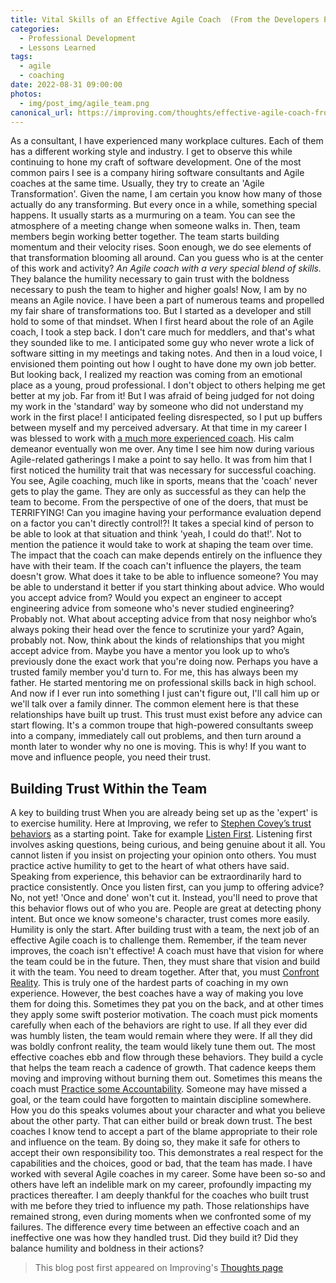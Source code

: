 ```yaml
---
title: Vital Skills of an Effective Agile Coach  (From the Developers Point of View)
categories:
  - Professional Development
  - Lessons Learned
tags:
  - agile
  - coaching
date: 2022-08-31 09:00:00
photos:
  - img/post_img/agile_team.png
canonical_url: https://improving.com/thoughts/effective-agile-coach-from-developer-point-of-view
---
```

As a consultant, I have experienced many workplace cultures. Each of them has a different working style and industry.  I get to observe this while continuing to hone my craft of software development. 
One of the most common pairs I see is a company hiring software consultants and Agile coaches at the same time. Usually, they try to create an 'Agile Transformation'. Given the name, I am certain you know how many of those actually do any transforming. But every once in a while, something special happens. 
It usually starts as a murmuring on a team. You can see the atmosphere of a meeting change when someone walks in. Then, team members begin working better together. The team starts building momentum and their velocity rises. Soon enough, we do see elements of that transformation blooming all around. 
Can you guess who is at the center of this work and activity? _An Agile coach with a very special blend of skills._ They balance the humility necessary to gain trust with the boldness necessary to push the team to higher and higher goals!
Now, I am by no means an Agile novice. I have been a part of numerous teams and propelled my fair share of transformations too. But I started as a developer and still hold to some of that mindset. 
When I first heard about the role of an Agile coach, I took a step back. I don't care much for meddlers, and that's what they sounded like to me. I anticipated some guy who never wrote a lick of software sitting in my meetings and taking notes. And then in a loud voice, I envisioned them pointing out how I ought to have done my own job better. 
But looking back, I realized my reaction was coming from an emotional place as a young, proud professional. I don't object to others helping me get better at my job. Far from it! But I was afraid of being judged for not doing my work in the 'standard' way by someone who did not understand my work in the first place!  I anticipated feeling disrespected, so I put up buffers between myself and my perceived adversary.
At that time in my career I was blessed to work with [a much more experienced coach](https://www.linkedin.com/in/sesh-veeraraghavan-643971/). His calm demeanor eventually won me over. Any time I see him now during various Agile-related gatherings I make a point to say hello. It was from him that I first noticed the humility trait that was necessary for successful coaching. 
You see, Agile coaching, much like in sports, means that the 'coach' never gets to play the game. They are only as successful as they can help the team to become. From the perspective of one of the doers, that must be TERRIFYING! Can you imagine having your performance evaluation depend on a factor you can't directly control!?! It takes a special kind of person to be able to look at that situation and think 'yeah, I could do that!'. Not to mention the patience it would take to work at shaping the team over time. 
The impact that the coach can make depends entirely on the influence they have with their team. If the coach can't influence the players, the team doesn't grow. What does it take to be able to influence someone? You may be able to understand it better if you start thinking about advice. Who would you accept advice from? 
Would you expect an engineer to accept engineering advice from someone who's never studied engineering? Probably not. What about accepting advice from that nosy neighbor who’s always poking their head over the fence to scrutinize your yard?  Again, probably not.
 Now, think about the kinds of relationships that you might accept advice from. Maybe you have a mentor you look up to who’s previously done the exact work that you're doing now.  Perhaps you have a trusted family member you'd turn to. 
For me, this has always been my father. He started mentoring me on professional skills back in high school. And now if I ever run into something I just can't figure out, I'll call him up or we'll talk over a family dinner. The common element here is that these relationships have built up trust. 
This trust must exist before any advice can start flowing. It's a common troupe that high-powered consultants sweep into a company, immediately call out problems, and then turn around a month later to wonder why no one is moving. This is why! If you want to move and influence people, you need their trust.

## Building Trust Within the Team
A key to building trust When you are already being set up as the 'expert' is to exercise humility. Here at Improving, we refer to [Stephen Covey’s trust behaviors](https://www.speedoftrust.com/) as a starting point. Take for example [Listen First](https://improving.com/thoughts/building-trust-by-listening-first). Listening first involves asking questions, being curious, and being genuine about it all. You cannot listen if you insist on projecting your opinion onto others. You must practice active humility to get to the heart of what others have said. Speaking from experience, this behavior can be extraordinarily hard to practice consistently. 
Once you listen first, can you jump to offering advice? No, not yet! 'Once and done' won't cut it. Instead, you'll need to prove that this behavior flows out of who you are. People are great at detecting phony intent. But once we know someone's character, trust comes more easily. 
Humility is only the start. After building trust with a team, the next job of an effective Agile coach is to challenge them. Remember, if the team never improves, the coach isn't effective! A coach must have that vision for where the team could be in the future. Then, they must share that vision and build it with the team.
You need to dream together. After that, you must [Confront Reality](https://improving.com/thoughts/tackling-issues-through-confronting-reality). This is truly one of the hardest parts of coaching in my own experience. However, the best coaches have a way of making you love them for doing this. Sometimes they pat you on the back, and at other times they apply some swift posterior motivation. 
The coach must pick moments carefully when each of the behaviors are right to use. If all they ever did was humbly listen, the team would remain where they were. If all they did was boldly confront reality, the team would likely tune them out. The most effective coaches ebb and flow through these behaviors. They build a cycle that helps the team reach a cadence of growth. That cadence keeps them moving and improving without burning them out. Sometimes this means the coach must [Practice some Accountability](https://improving.com/thoughts/how-practicing-accountability-can-strengthen-trust). Someone may have missed a goal, or the team could have forgotten to maintain discipline somewhere. How you do this speaks volumes about your character and what you believe about the other party. That can either build or break down trust. 
The best coaches I know tend to accept a part of the blame appropriate to their role and influence on the team. By doing so, they make it safe for others to accept their own responsibility too. This demonstrates a real respect for the capabilities and the choices, good or bad, that the team has made. 
I have worked with several Agile coaches in my career. Some have been so-so and others have left an indelible mark on my career, profoundly impacting my practices thereafter.  I am deeply thankful for the coaches who built trust with me before they tried to influence my path. Those relationships have remained strong, even during moments when we confronted some of my failures. 
The difference every time between an effective coach and an ineffective one was how they handled trust. Did they build it? Did they balance humility and boldness in their actions? 

> This blog post first appeared on Improving's [Thoughts page](https://improving.com/thoughts/effective-agile-coach-from-developer-point-of-view)
